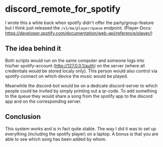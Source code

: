# discord_remote_for_spotify
I wrote this a while back when spotify didn't offer the party/group-feature but I think just released the ```/v1/me/player/queue``` endpoint. (Player-Docs: https://developer.spotify.com/documentation/web-api/reference/player/)

## The idea behind it
Both scripts would run on the same computer and someone logs into his/her spotify-account (http://127.0.0.1/auth) on the server (where all credentials would be stored localy only). This person would also control via spotify-connect on which device the music would be played. <br> 

Meanwhile the discord-bot would be on a dedicate discord-server to which people could be invited by simply printing out a qr-code. To add something to the queue they would share a song from the spotify app to the discord app and on the corresponding server.

## Conclusion
This system works and is in fact quite stable. The way I did it was to set up everything (including the spotify player) on a laptop. A bonus is that you are able to see which song has been added by whom.
